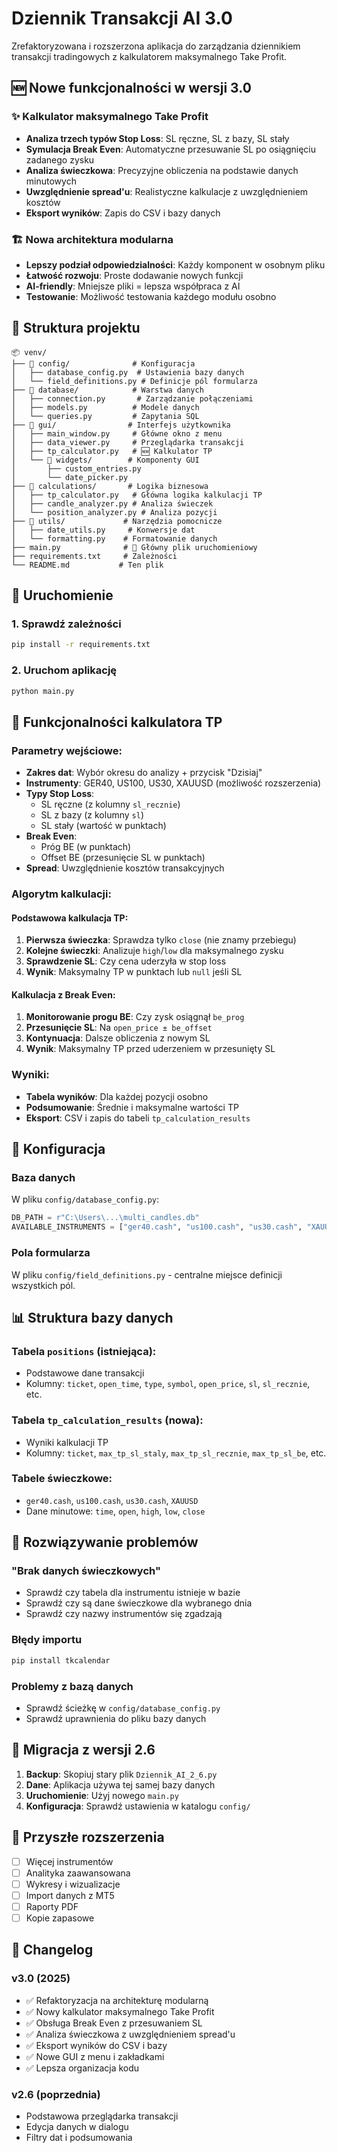 # Dziennik Transakcji AI 3.0

Zrefaktoryzowana i rozszerzona aplikacja do zarządzania dziennikiem transakcji tradingowych z kalkulatorem maksymalnego Take Profit.

## 🆕 Nowe funkcjonalności w wersji 3.0

### ✨ Kalkulator maksymalnego Take Profit
- **Analiza trzech typów Stop Loss**: SL ręczne, SL z bazy, SL stały
- **Symulacja Break Even**: Automatyczne przesuwanie SL po osiągnięciu zadanego zysku
- **Analiza świeczkowa**: Precyzyjne obliczenia na podstawie danych minutowych
- **Uwzględnienie spread'u**: Realistyczne kalkulacje z uwzględnieniem kosztów
- **Eksport wyników**: Zapis do CSV i bazy danych

### 🏗️ Nowa architektura modularna
- **Lepszy podział odpowiedzialności**: Każdy komponent w osobnym pliku
- **Łatwość rozwoju**: Proste dodawanie nowych funkcji
- **AI-friendly**: Mniejsze pliki = lepsza współpraca z AI
- **Testowanie**: Możliwość testowania każdego modułu osobno

## 📁 Struktura projektu

```
📦 venv/
├── 📁 config/              # Konfiguracja
│   ├── database_config.py  # Ustawienia bazy danych
│   └── field_definitions.py # Definicje pól formularza
├── 📁 database/            # Warstwa danych
│   ├── connection.py       # Zarządzanie połączeniami
│   ├── models.py          # Modele danych
│   └── queries.py         # Zapytania SQL
├── 📁 gui/                # Interfejs użytkownika
│   ├── main_window.py     # Główne okno z menu
│   ├── data_viewer.py     # Przeglądarka transakcji
│   ├── tp_calculator.py   # 🆕 Kalkulator TP
│   └── 📁 widgets/        # Komponenty GUI
│       ├── custom_entries.py
│       └── date_picker.py
├── 📁 calculations/       # Logika biznesowa
│   ├── tp_calculator.py   # Główna logika kalkulacji TP
│   ├── candle_analyzer.py # Analiza świeczek
│   └── position_analyzer.py # Analiza pozycji
├── 📁 utils/             # Narzędzia pomocnicze
│   ├── date_utils.py     # Konwersje dat
│   └── formatting.py    # Formatowanie danych
├── main.py              # 🚀 Główny plik uruchomieniowy
├── requirements.txt     # Zależności
└── README.md           # Ten plik
```

## 🚀 Uruchomienie

### 1. Sprawdź zależności
```bash
pip install -r requirements.txt
```

### 2. Uruchom aplikację
```bash
python main.py
```

## 🎯 Funkcjonalności kalkulatora TP

### Parametry wejściowe:
- **Zakres dat**: Wybór okresu do analizy + przycisk "Dzisiaj"
- **Instrumenty**: GER40, US100, US30, XAUUSD (możliwość rozszerzenia)
- **Typy Stop Loss**:
  - SL ręczne (z kolumny `sl_recznie`)
  - SL z bazy (z kolumny `sl`)
  - SL stały (wartość w punktach)
- **Break Even**:
  - Próg BE (w punktach)
  - Offset BE (przesunięcie SL w punktach)
- **Spread**: Uwzględnienie kosztów transakcyjnych

### Algorytm kalkulacji:

#### Podstawowa kalkulacja TP:
1. **Pierwsza świeczka**: Sprawdza tylko `close` (nie znamy przebiegu)
2. **Kolejne świeczki**: Analizuje `high`/`low` dla maksymalnego zysku
3. **Sprawdzenie SL**: Czy cena uderzyła w stop loss
4. **Wynik**: Maksymalny TP w punktach lub `null` jeśli SL

#### Kalkulacja z Break Even:
1. **Monitorowanie progu BE**: Czy zysk osiągnął `be_prog`
2. **Przesunięcie SL**: Na `open_price ± be_offset`
3. **Kontynuacja**: Dalsze obliczenia z nowym SL
4. **Wynik**: Maksymalny TP przed uderzeniem w przesunięty SL

### Wyniki:
- **Tabela wyników**: Dla każdej pozycji osobno
- **Podsumowanie**: Średnie i maksymalne wartości TP
- **Eksport**: CSV i zapis do tabeli `tp_calculation_results`

## 🔧 Konfiguracja

### Baza danych
W pliku `config/database_config.py`:
```python
DB_PATH = r"C:\Users\...\multi_candles.db"
AVAILABLE_INSTRUMENTS = ["ger40.cash", "us100.cash", "us30.cash", "XAUUSD"]
```

### Pola formularza
W pliku `config/field_definitions.py` - centralne miejsce definicji wszystkich pól.

## 📊 Struktura bazy danych

### Tabela `positions` (istniejąca):
- Podstawowe dane transakcji
- Kolumny: `ticket`, `open_time`, `type`, `symbol`, `open_price`, `sl`, `sl_recznie`, etc.

### Tabela `tp_calculation_results` (nowa):
- Wyniki kalkulacji TP
- Kolumny: `ticket`, `max_tp_sl_staly`, `max_tp_sl_recznie`, `max_tp_sl_be`, etc.

### Tabele świeczkowe:
- `ger40.cash`, `us100.cash`, `us30.cash`, `XAUUSD`
- Dane minutowe: `time`, `open`, `high`, `low`, `close`

## 🐛 Rozwiązywanie problemów

### "Brak danych świeczkowych"
- Sprawdź czy tabela dla instrumentu istnieje w bazie
- Sprawdź czy są dane świeczkowe dla wybranego dnia
- Sprawdź czy nazwy instrumentów się zgadzają

### Błędy importu
```bash
pip install tkcalendar
```

### Problemy z bazą danych
- Sprawdź ścieżkę w `config/database_config.py`
- Sprawdź uprawnienia do pliku bazy danych

## 🔄 Migracja z wersji 2.6

1. **Backup**: Skopiuj stary plik `Dziennik_AI_2_6.py`
2. **Dane**: Aplikacja używa tej samej bazy danych
3. **Uruchomienie**: Użyj nowego `main.py`
4. **Konfiguracja**: Sprawdź ustawienia w katalogu `config/`

## 🚧 Przyszłe rozszerzenia

- [ ] Więcej instrumentów
- [ ] Analityka zaawansowana
- [ ] Wykresy i wizualizacje
- [ ] Import danych z MT5
- [ ] Raporty PDF
- [ ] Kopie zapasowe

## 📝 Changelog

### v3.0 (2025)
- ✅ Refaktoryzacja na architekturę modularną
- ✅ Nowy kalkulator maksymalnego Take Profit
- ✅ Obsługa Break Even z przesuwaniem SL
- ✅ Analiza świeczkowa z uwzględnieniem spread'u
- ✅ Eksport wyników do CSV i bazy
- ✅ Nowe GUI z menu i zakładkami
- ✅ Lepsza organizacja kodu

### v2.6 (poprzednia)
- Podstawowa przeglądarka transakcji
- Edycja danych w dialogu
- Filtry dat i podsumowania
